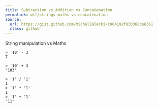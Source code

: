 ```yaml
---
title: Subtraction vs Addition vs Concatenation
permalink: wtf/strings-maths-vs-concatenation
source:
  url: https://gist.github.com/MichalZalecki/c964192f830360ce6361
  class: github
---
```


String manipulation vs Maths

```
> '10' - 3
7

> '10' + 3
'103'
```

```
> '1' / '1'
1
> '1' * '1'
1
> '1' + '1'
'11'
```
